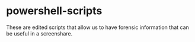 # powershell-scripts
These are edited scripts that allow us to have forensic information that can be useful in a screenshare.
